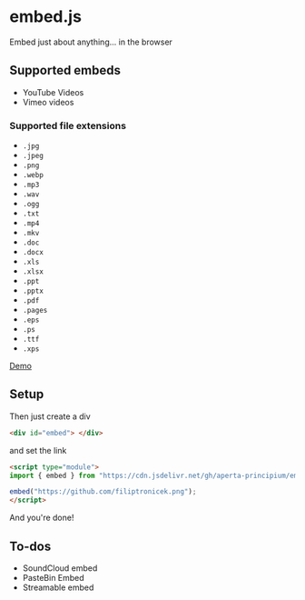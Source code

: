# embed.js
Embed just about anything... in the browser

## Supported embeds
- YouTube Videos
- Vimeo videos
### Supported file extensions
- `.jpg`
- `.jpeg`
- `.png`
- `.webp`
- `.mp3`
- `.wav`
- `.ogg`
- `.txt`
- `.mp4`
- `.mkv`
- `.doc`
- `.docx`
- `.xls`
- `.xlsx`
- `.ppt`
- `.pptx`
- `.pdf`
- `.pages`
- `.eps`
- `.ps`
- `.ttf`
- `.xps`


[Demo](https://embed.filiptronicek.now.sh/)

## Setup

Then just create a div
```html
<div id="embed"> </div>
```
and set the link
```html
<script type="module"> 
import { embed } from "https://cdn.jsdelivr.net/gh/aperta-principium/embed.js/embed.min.js";

embed("https://github.com/filiptronicek.png");
</script>
```
And you're done!


## To-dos
* SoundCloud embed
* PasteBin Embed
* Streamable embed

